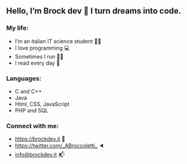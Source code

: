## Hello, I’m Brock dev 👋 I turn dreams into code.

### My life:

- I’m an italian IT science student 🧑‍🎓
- I love programming 💻
- Sometimes I run 🏃‍♂️
- I read every day 📖

### Languages:

- C and C++
- Java
- Html, CSS, JavaScript
- PHP and SQL

### Connect with me:

- <https://brockdev.it> :raising_hand:
- <https://twitter.com/_ABroccoletti_> :speaker:
- <info@brockdev.it> :mailbox_with_mail:
